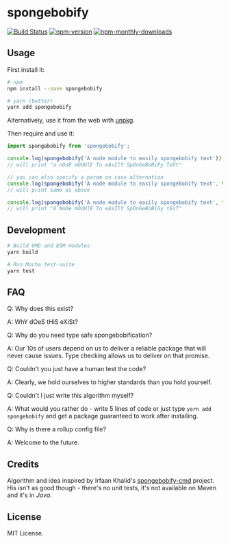 # spongebobify

[![Build Status](https://travis-ci.org/spongebobify/spongebobify-js.svg?branch=master)](https://travis-ci.org/spongebobify/spongebobify-js)
[![npm-version](https://img.shields.io/npm/v/spongebobify.svg?maxAge=2592000)](https://npmjs.org/package/spongebobify)
[![npm-monthly-downloads](https://img.shields.io/npm/dm/spongebobify.svg?maxAge=2592000)](https://npmjs.org/package/spongebobify)

## Usage

First install it:

```bash
# npm
npm install --save spongebobify

# yarn (better)
yarn add spongebobify
```

Alternatively, use it from the web with [unpkg](https://unpkg.com/spongebobify).

Then require and use it:

```javascript
import spongebobify from 'spongebobify';

console.log(spongebobify('A node module to easily spongebobify text'));
// will print "a nOdE mOdUlE To eAsIlY SpOnGeBoBiFy TeXt"

// you can also specify a param on case alternation
console.log(spongebobify('A node module to easily spongebobify text', true));
// will print same as above

console.log(spongebobify('A node module to easily spongebobify text', false));
// will print "A NoDe mOdUlE To eAsIlY SpOnGeBoBiGy tExT"
```

## Development

```bash
# Build UMD and ESM modules
yarn build

# Run Mocha test-suite
yarn test
```

## FAQ

Q: Why does this exist?

A: WhY dOeS tHiS eXiSt?

Q: Why do you need type safe spongebobification?

A: Our 10s of users depend on us to deliver a reliable package that will never cause issues. Type checking allows us to deliver on that promise. 

Q: Couldn't you just have a human test the code? 

A: Clearly, we hold ourselves to higher standards than you hold yourself. 

Q: Couldn't I just write this algorithm myself?

A: What would you rather do - write 5 lines of code or just type `yarn add spongebobify` and get a package guaranteed to work after installing.

Q: Why is there a rollup config file?

A: Welcome to the future.

## Credits

Algorithm and idea inspired by Irfaan Khalid's
[spongebobify-cmd](https://github.com/IrfaanKhalid/spongebobify-cmd) project. His isn't as good though - there's no unit tests, it's not available on Maven and it's in *Java*. 

## License

MIT License.

